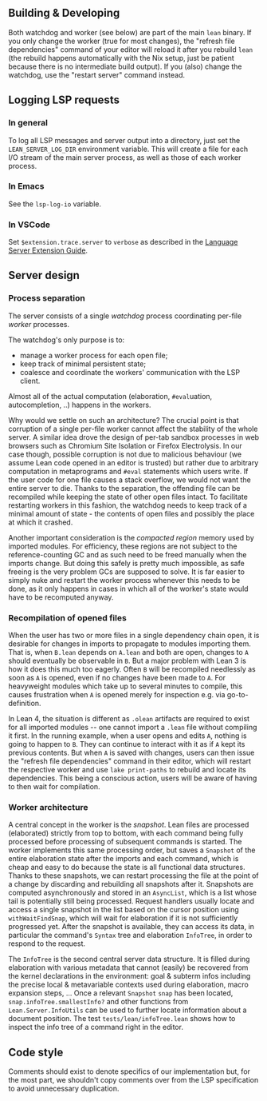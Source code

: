 ## Building & Developing

Both watchdog and worker (see below) are part of the main `lean` binary.
If you only change the worker (true for most changes), the "refresh file dependencies" command of your editor will reload it after you rebuild `lean` (the rebuild happens automatically with the Nix setup, just be patient because there is no intermediate build output).
If you (also) change the watchdog, use the "restart server" command instead.

## Logging LSP requests

### In general

To log all LSP messages and server output into a directory, just set the `LEAN_SERVER_LOG_DIR` environment variable. This will create a file for each I/O stream of the main server process, as well as those of each worker process.

### In Emacs

See the `lsp-log-io` variable.

### In VSCode

Set `$extension.trace.server` to `verbose` as described in the [Language Server Extension Guide](https://code.visualstudio.com/api/language-extensions/language-server-extension-guide#logging-support-for-language-server).

## Server design

### Process separation

The server consists of a single *watchdog* process coordinating per-file *worker* processes.

The watchdog's only purpose is to:
- manage a worker process for each open file;
- keep track of minimal persistent state;
- coalesce and coordinate the workers' communication with the LSP client.

Almost all of the actual computation (elaboration, `#eval`uation, autocompletion, ..) happens in the workers.

Why would we settle on such an architecture? The crucial point is that corruption of a single per-file worker cannot affect the stability of the whole server. A similar idea drove the design of per-tab sandbox processes in web browsers such as Chromium Site Isolation or Firefox Electrolysis. In our case though, possible corruption is not due to malicious behaviour (we assume Lean code opened in an editor is trusted) but rather due to arbitrary computation in metaprograms and `#eval` statements which users write. If the user code for one file causes a stack overflow, we would not want the entire server to die. Thanks to the separation, the offending file can be recompiled while keeping the state of other open files intact. To facilitate restarting workers in this fashion, the watchdog needs to keep track of a minimal amount of state - the contents of open files and possibly the place at which it crashed.

Another important consideration is the *compacted region* memory used by imported modules. For efficiency, these regions are not subject to the reference-counting GC and as such need to be freed manually when the imports change. But doing this safely is pretty much impossible, as safe freeing is the very problem GCs are supposed to solve. It is far easier to simply nuke and restart the worker process whenever this needs to be done, as it only happens in cases in which all of the worker's state would have to be recomputed anyway.

### Recompilation of opened files

When the user has two or more files in a single dependency chain open, it is desirable for changes in imports to propagate to modules importing them. That is, when `B.lean` depends on `A.lean` and both are open, changes to `A` should eventually be observable in `B`. But a major problem with Lean 3 is how it does this much too eagerly. Often `B` will be recompiled needlessly as soon as `A` is opened, even if no changes have been made to `A`. For heavyweight modules which take up to several minutes to compile, this causes frustration when `A` is opened merely for inspection e.g. via go-to-definition.

In Lean 4, the situation is different as `.olean` artifacts are required to exist for all imported modules -- one cannot import a `.lean` file without compiling it first. In the running example, when a user opens and edits `A`, nothing is going to happen to `B`. They can continue to interact with it as if `A` kept its previous contents. But when `A` is saved with changes, users can then issue the "refresh file dependencies" command in their editor, which will restart the respective worker and use `lake print-paths` to rebuild and locate its dependencies. This being a conscious action, users will be aware of having to then wait for compilation.

### Worker architecture

A central concept in the worker is the *snapshot*.
Lean files are processed (elaborated) strictly from top to bottom, with each command being fully processed before processing of subsequent commands is started.
The worker implements this same processing order, but saves a `Snapshot` of the entire elaboration state after the imports and each command, which is cheap and easy to do because the state is all functional data structures.
Thanks to these snapshots, we can restart processing the file at the point of a change by discarding and rebuilding all snapshots after it.
Snapshots are computed asynchronously and stored in an `AsyncList`, which is a list whose tail is potentially still being processed.
Request handlers usually locate and access a single snapshot in the list based on the cursor position using `withWaitFindSnap`, which will wait for elaboration if it is not sufficiently progressed yet.
After the snapshot is available, they can access its data, in particular the command's `Syntax` tree and elaboration `InfoTree`, in order to respond to the request.

The `InfoTree` is the second central server data structure.
It is filled during elaboration with various metadata that cannot (easily) be recovered from the kernel declarations in the environment: goal & subterm infos including the precise local & metavariable contexts used during elaboration, macro expansion steps, ...
Once a relevant `Snapshot` `snap` has been located, `snap.infoTree.smallestInfo?` and other functions from `Lean.Server.InfoUtils` can be used to further locate information about a document position.
The test `tests/lean/infoTree.lean` shows how to inspect the info tree of a command right in the editor.

## Code style

Comments should exist to denote specifics of our implementation but, for
the most part, we shouldn't copy comments over from the LSP specification
to avoid unnecessary duplication.
